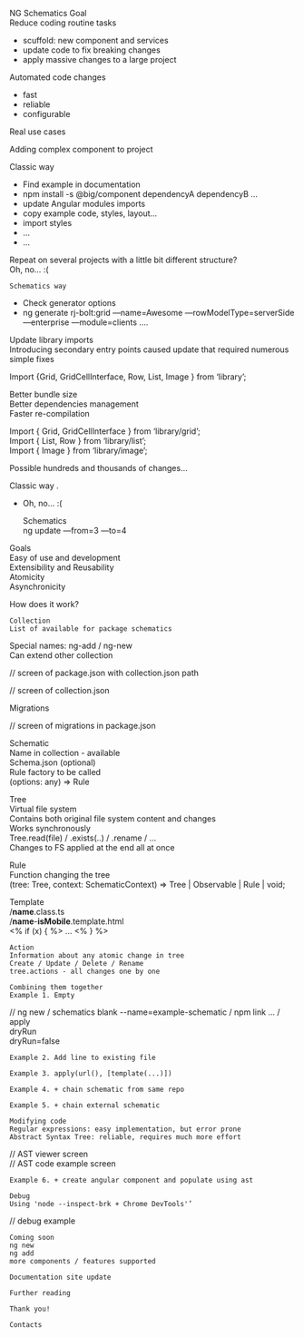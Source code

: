 NG Schematics Goal    
Reduce coding routine tasks    
    
- scuffold: new component and services    
- update code to fix breaking changes    
- apply massive changes to a large project    
    
Automated code changes    
- fast    
- reliable    
- configurable    
    
Real use cases    
    
Adding complex component to project    
    
Classic way    
- Find example in documentation    
- npm install -s @big/component dependencyA dependencyB …    
- update Angular modules imports    
- copy example code, styles, layout…    
- import styles    
- …    
- …    
    
Repeat on several projects with a little bit different structure?    
    Oh, no… :(    
    
    Schematics way    
- Check generator options    
- ng generate rj-bolt:grid —name=Awesome —rowModelType=serverSide —enterprise —module=clients ….    
    
Update library imports    
Introducing secondary entry points caused update that required numerous simple fixes    
    
Import {Grid, GridCellInterface, Row, List, Image } from ‘library’;    
    
Better bundle size    
Better dependencies management    
Faster re-compilation    
    
Import { Grid, GridCellInterface } from ‘library/grid’;    
Import { List, Row } from ‘library/list’;    
Import { Image } from ‘library/image’;    
    
Possible hundreds and thousands of changes…    
    
Classic way .    
- Oh, no… :(    
    
    Schematics    
ng update —from=3 —to=4    
    
Goals    
Easy of use and development    
Extensibility and Reusability    
Atomicity    
Asynchronicity    
    
How does it work?    
    
    Collection    
    List of available for package schematics    
Special names: ng-add / ng-new    
Can extend other collection    
    
// screen of package.json with collection.json path    
    
// screen of collection.json    
    
Migrations    
    
// screen of migrations in package.json    
    
Schematic    
Name in collection - available    
Schema.json (optional)    
Rule factory to be called    
(options: any) => Rule    
    
    
Tree    
Virtual file system    
Contains both original file system content and changes    
Works synchronously    
Tree.read(file) / .exists(..) / .rename / …    
Changes to FS applied at the end all at once    
    
Rule    
Function changing the tree    
(tree: Tree, context: SchematicContext) => Tree | Observable<Tree> | Rule | void;    
    
Template    
/__name__.class.ts    
/__name__-__isMobile__.template.html    
<% if (x) { %> <content>...</content> <% } %>    
    
    Action    
    Information about any atomic change in tree    
    Create / Update / Delete / Rename    
    tree.actions - all changes one by one    
    
    Combining them together    
    Example 1. Empty    
// ng new / schematics  blank --name=example-schematic / npm link … / apply    
    dryRun    
    dryRun=false    
    
    Example 2. Add line to existing file    
    
    Example 3. apply(url(), [template(...)])    
    
    Example 4. + chain schematic from same repo    
    
    Example 5. + chain external schematic    
    
    Modifying code    
    Regular expressions: easy implementation, but error prone    
    Abstract Syntax Tree: reliable, requires much more effort    
    
// AST viewer screen    
// AST code example screen     
    
    Example 6. + create angular component and populate using ast    
    
    Debug    
    Using 'node --inspect-brk + Chrome DevTools'’    
    
// debug example    
    
    Coming soon    
    ng new    
    ng add    
    more components / features supported    
    
    Documentation site update    
    
    Further reading    
    
    Thank you!    
    
    Contacts    
